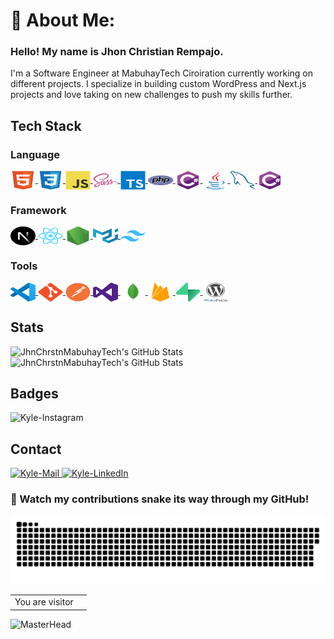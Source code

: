 # 💫 About Me:

### Hello! My name is Jhon Christian Rempajo.
I'm a Software Engineer at MabuhayTech Ciroiration currently working on different projects. I specialize in building custom WordPress and Next.js projects and love taking on new challenges to push my skills further.


## Tech Stack

### Language

<div style="display: inline-block">
  <a href="https://developer.mozilla.org/en-US/docs/Web/HTML" target="_blank"> 
    <img align="center" alt="Kyle-HTML" height="30" width="40" src="https://github.com/devicons/devicon/blob/master/icons/html5/html5-original.svg">
  </a>
  <a href="https://developer.mozilla.org/en-US/docs/Web/CSS" target="_blank">
    <img align="center" alt="Kyle-CSS" height="30" width="40" src="https://github.com/devicons/devicon/blob/master/icons/css3/css3-original.svg">
  </a>
  <a href="https://learn.microsoft.com/en-us/cpp/c-language/?view=msvc-170" target="_blank">
    <img align="center" alt="Kyle-C" height="30" width="40" src="https://github.com/devicons/devicon/blob/master/icons/javascript/javascript-original.svg">
  </a>
  <a href="https://docs.python.org/3/" target="_blank">
    <img align="center" alt="Kyle-Python" height="30" width="40" src="https://github.com/devicons/devicon/blob/master/icons/sass/sass-original.svg">
  </a>
    <a href="https://docs.python.org/3/" target="_blank">
    <img align="center" alt="Kyle-Python" height="30" width="40" src="https://github.com/devicons/devicon/blob/master/icons/typescript/typescript-original.svg">
  </a>
   <a href="https://www.php.net/docs.php" target="_blank">
    <img align="center" alt="Kyle-php" height="30" width="40" src="https://github.com/devicons/devicon/blob/master/icons/php/php-original.svg">
  </a> 
  <a href="https://isocpp.org/std/the-standard" target="_blank">
    <img align="center" alt="Kyle-C++" height="30" width="40" src="https://github.com/devicons/devicon/blob/master/icons/csharp/csharp-original.svg">
  </a>
  <a href="https://docs.oracle.com/en/java" target="_blank">
    <img align="center" alt="Kyle-Java" height="30" width="40" src="https://github.com/devicons/devicon/blob/master/icons/java/java-original.svg">
  </a>
  <a href="https://dev.mysql.com/doc" target="_blank">
    <img align="center" alt="Kyle-MySQL" height="30" width="40" src="https://github.com/devicons/devicon/blob/master/icons/mysql/mysql-original.svg">
  </a>
  <a href="https://learn.microsoft.com/en-us/dotnet/csharp/" target="_blank">
    <img align="center" alt="Kyle-csharp" height="30" width="40" src="https://github.com/devicons/devicon/blob/master/icons/csharp/csharp-original.svg">
  </a> 
</div>

### Framework

<div style="display: inline-block">
  <a href="https://react.dev" target="_blank">
    <img align="center" alt="Kyle-react" height="30" width="40" src="https://github.com/devicons/devicon/blob/master/icons/nextjs/nextjs-original.svg">
  </a>
  <a href="https://react.dev" target="_blank">
    <img align="center" alt="Kyle-react" height="30" width="40" src="https://github.com/devicons/devicon/blob/master/icons/react/react-original.svg">
  </a>
  <a href="https://nodejs.org/en/docs" target="_blank">
    <img align="center" alt="Kyle-nodejs" height="30" width="40" src="https://github.com/devicons/devicon/blob/master/icons/nodejs/nodejs-original.svg">
  </a>
  <a href="https://learn.microsoft.com/en-us/dotnet" target="_blank">
    <img align="center" alt="Kyle-dotnet" height="30" width="40" src="https://github.com/devicons/devicon/blob/master/icons/materialui/materialui-original.svg">
  </a>
  <a href="https://tailwindcss.com" target="_blank">
    <img align="center" alt="Kyle-tailwind" height="30" width="40" src="https://github.com/devicons/devicon/blob/master/icons/tailwindcss/tailwindcss-original.svg">
  </a>
</div>

### Tools

<div style="display: inline-block">
  <a href="https://code.visualstudio.com/docs" target="_blank">
    <img align="center" alt="Kyle-VS-Code" height="30" width="40" src="https://github.com/devicons/devicon/blob/master/icons/vscode/vscode-original.svg">
  </a>
  <a href="https://git-scm.com/doc" target="_blank">
    <img align="center" alt="Kyle-Git" height="30" width="40" src="https://github.com/devicons/devicon/blob/master/icons/git/git-original.svg">
  </a>
  <a href="https://learning.postman.com/docs/getting-started/introduction/" target="_blank">
    <img align="center" alt="Kyle-Postman" height="30" width="40" src="https://github.com/devicons/devicon/blob/master/icons/postman/postman-original.svg">
  </a>
  <a href="https://learn.microsoft.com/en-us/visualstudio/" target="_blank">
    <img align="center" alt="Kyle-Visual-Studio" height="30" width="40" src="https://github.com/devicons/devicon/blob/master/icons/visualstudio/visualstudio-plain.svg">
  </a>
  <a href="https://www.mongodb.com/docs/" target="_blank">
    <img align="center" alt="Kyle-MongoDB" height="30" width="40" src="https://github.com/devicons/devicon/blob/master/icons/mongodb/mongodb-original.svg">
  </a> 
  <a href="https://firebase.google.com/docs" target="_blank">
    <img align="center" alt="Kyle-Firebase" height="30" width="40" src="https://github.com/devicons/devicon/blob/master/icons/firebase/firebase-plain.svg">
  </a>
  <a href="https://supabase.com/docs" target="_blank">
    <img align="center" alt="Kyle-Supabase" height="30" width="40" src="https://github.com/devicons/devicon/blob/master/icons/supabase/supabase-original.svg">
  </a>
  <a href="https://wordpress.org/support/article/wordpress-editor/" target="_blank">
    <img align="center" alt="Kyle-WordPress" height="30" width="40" src="https://github.com/devicons/devicon/blob/master/icons/wordpress/wordpress-original.svg">
  </a>
</div>


## Stats

<div style="display: inline-block">
  <img alt="JhnChrstnMabuhayTech's GitHub Stats" src="https://github-readme-streak-stats.herokuapp.com/?user=JhnChrstnMabuhayTech&theme=shadow_green&hide_border=true">
  <img alt="JhnChrstnMabuhayTech's GitHub Stats" src="https://github-readme-stats-lake-seven-36.vercel.app/api/top-langs?username=kyleysrael&show_icons=true&theme=transparent&hide_border=true&layout=compact">
</div>

## Badges

<div style="display: inline-block">
<img alt="Kyle-Instagram" src="https://github-profile-trophy.vercel.app/?username=JhnChrstnMabuhayTech&theme=onedark&no-frame=false&no-bg=true&margin-w=4&border=false" target="_blank">
</div>

## Contact

<div style="display: inline-block">
  <a href="mailto:kylecua28@gmail.com" target="_blank">
    <img alt="Kyle-Mail" src="https://img.shields.io/badge/-Mail-EA4335?style=for-the-badge&logo=maildotru&logoColor=white" target="_blank">
  </a>
  <a href="https://www.linkedin.com/in/kyle-ysrael-cua-22b367244/" target="_blank">
    <img alt="Kyle-LinkedIn" src="https://img.shields.io/badge/-LinkedIn-0A66C2?style=for-the-badge&logo=linkedin&logoColor=white" target="_blank">
  </a>

</div>

### 🐍 Watch my contributions snake its way through my GitHub!
![Snake animation](https://github.com/JhnChrstnMabuhayTech/JhnChrstnMabuhayTech/blob/output/github-contribution-grid-snake.svg)

<table>
  <tr>
    <td>You are visitor</td>
    <td><img src="https://profile-counter.glitch.me/JhnChrstnMabuhayTech/count.svg" alt="" /></td>
  </tr>
</table>

![MasterHead](https://raw.githubusercontent.com/bornmay/bornmay/Update/svg/Bottom.svg)
